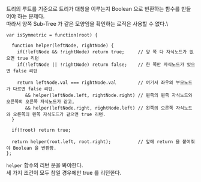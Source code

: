 트리의 루트를 기준으로 트리가 대칭을 이루는지 Boolean 으로 반환하는 함수를 만들어야 하는 문제다.\
따라서 양쪽 Sub-Tree 가 같은 모양임을 확인하는 로직은 사용할 수 없다.\


```
var isSymmetric = function(root) {

  function helper(leftNode, rightNode) {
    if(!leftNode && !rightNode) return true;     // 양 쪽 다 자식노드가 없으면 true 리턴
    if(!leftNode || !rightNode) return false;    // 한 쪽만 자식노드가 있으면 false 리턴
    
    return leftNode.val === rightNode.val        // 여기서 좌우의 부모노드가 다르면 false 리턴.
       && helper(leftNode.left, rightNode.right) // 왼쪽의 왼쪽 자식노드와 오른쪽의 오른쪽 자식노드가 같고,
       && helper(leftNode.right, rightNode.left) // 왼쪽의 오른쪽 자식노드와 오른쪽의 왼쪽 자식도드가 같으면 true 리턴.
  }
  
  if(!root) return true;
  
  return helper(root.left, root.right);          // 앞에 return 을 붙여줘야 Boolean 을 반환함.
};
```

```helper``` 함수의 리턴 문을 봐야한다.\
세 가지 조건이 모두 참일 경우에만 true 를 리턴한다.
